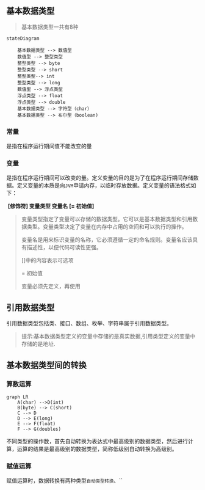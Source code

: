 ## 基本数据类型

> 基本数据类型一共有8种

```mermaid
stateDiagram

    基本数据类型 --> 数值型
    数值型 --> 整型类型
    整型类型 --> byte
    整型类型 --> short
    整型类型--> int
    整型类型 --> long
    数值型 --> 浮点类型
    浮点类型 --> float
    浮点类型 --> double
    基本数据类型 --> 字符型（char）
    基本数据类型 --> 布尔型（boolean)
```

### 常量

是指在程序运行期间值不能改变的量

### 变量

是指在程序运行期间可以改变的量。定义变量的目的是为了在程序运行期间存储数据。定义变量的本质是向`JVM`申请内存，以临时存放数据。定义变量的语法格式如下：

​	**[修饰符] 变量类型 变量名 [= 初始值]**

> 变量类型指定了变量可以存储的数据类型。它可以是基本数据类型和引用数据类型。变量类型决定了变量在内存中占用的空间和可以执行的操作。
>
> 变量名是用来标识变量的名称，它必须遵循一定的命名规则。变量名应该具有描述性，以便代码可读性更强。
>
> []中的内容表示可选项
>
> = 初始值
>
> 变量必须先定义，再使用

## 引用数据类型

引用数据类型包括类、接口、数组、枚举、字符串属于引用数据类型。

>提示:基本数据类型定义的变量中存储的是真实数据,引用类型定义的变量中存储的是地址.

## 基本数据类型间的转换

### 算数运算

```mermaid
graph LR
	A(char) -->D(int)
    B(byte) --> C(short)
    C --> D
    D --> E(long)
    E --> F(float)
    F --> G(doubles)

```

不同类型的操作数，首先自动转换为表达式中最高级别的数据类型，然后进行计算，运算的结果是最高级别的数据类型，简称低级别自动转换为高级别。

### 赋值运算

赋值运算时，数据转换有两种类型`自动类型转换`、``


